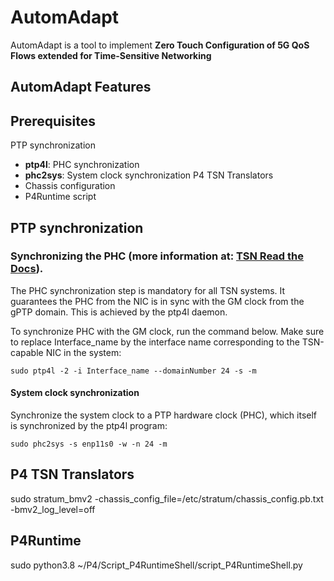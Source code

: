 AutomAdapt
=======
AutomAdapt is a tool to implement **Zero Touch Configuration of 5G QoS Flows extended for Time-Sensitive Networking**

AutomAdapt Features
---------------

Prerequisites
-----------
PTP synchronization
  - **ptp4l**: PHC synchronization
  - **phc2sys**: System clock synchronization
P4 TSN Translators
  - Chassis configuration
  - P4Runtime script


PTP synchronization
-----------
### Synchronizing the PHC (more information at: [TSN Read the Docs](https://tsn.readthedocs.io/timesync.html)).

The PHC synchronization step is mandatory for all TSN systems. It guarantees the PHC from the NIC is in sync with the GM clock from the gPTP domain. This is achieved by the ptp4l daemon.

To synchronize PHC with the GM clock, run the command below. Make sure to replace Interface_name by the interface name corresponding to the TSN-capable NIC in the system:

`sudo ptp4l -2 -i Interface_name --domainNumber 24 -s -m`

#### System clock synchronization
Synchronize the system clock to a PTP hardware clock (PHC), which itself is synchronized by the ptp4l program:

`sudo phc2sys -s enp11s0 -w -n 24 -m`

P4 TSN Translators
-----------

sudo stratum_bmv2 -chassis_config_file=/etc/stratum/chassis_config.pb.txt -bmv2_log_level=off

P4Runtime
-----------
sudo python3.8 ~/P4/Script_P4RuntimeShell/script_P4RuntimeShell.py
